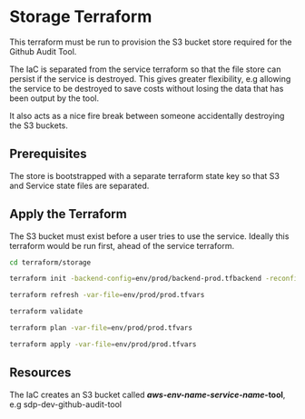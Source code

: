 # Storage Terraform

This terraform must be run to provision the S3 bucket store required for the Github Audit Tool.

The IaC is separated from the service terraform so that the file store can persist if the service is destroyed.  This gives greater flexibility, e.g allowing the service to be destroyed to save costs without losing the data that has been output by the tool.

It also acts as a nice fire break between someone accidentally destroying the S3 buckets.

## Prerequisites

The store is bootstrapped with a separate terraform state key so that S3 and Service state files are separated.

## Apply the Terraform

The S3 bucket must exist before a user tries to use the service. Ideally this terraform would be run first, ahead of the service terraform.

```bash
cd terraform/storage 

terraform init -backend-config=env/prod/backend-prod.tfbackend -reconfigure

terraform refresh -var-file=env/prod/prod.tfvars

terraform validate

terraform plan -var-file=env/prod/prod.tfvars

terraform apply -var-file=env/prod/prod.tfvars
```

## Resources

The IaC creates an S3 bucket called **_aws-env-name_-_service-name_-tool**, e.g sdp-dev-github-audit-tool
